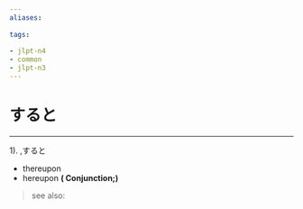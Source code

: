 ```yaml
---
aliases:
    
tags:
    
- jlpt-n4
- common
- jlpt-n3
---
```


# すると
---
1).
,すると

- thereupon
- hereupon
**( Conjunction;)**
> see also: 
            